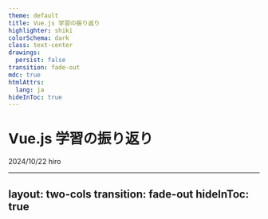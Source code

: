 ```yaml
---
theme: default
title: Vue.js 学習の振り返り
highlighter: shiki
colorSchema: dark
class: text-center
drawings:
  persist: false
transition: fade-out
mdc: true
htmlAttrs:
  lang: ja
hideInToc: true
---
```


# <span class="text-green-600">Vue.js</span> 学習の振り返り<carbon-logo-vue />
<div>
  <span class="mr-6">2024/10/22</span>
  <span>hiro</span>
</div>
<div class="abs-br m-6 flex gap-0">
  <a href="https://x.com/hiro_xre" target="_blank" alt="GitHub" title="Open in X"
    class="text-xl slidev-icon-btn opacity-50 !border-none !hover:text-white">
    <carbon-logo-x />
  </a>
  <a href="https://github.com/xrealizex" target="_blank" alt="GitHub" title="Open in GitHub"
    class="text-xl slidev-icon-btn opacity-50 !border-none !hover:text-white">
    <carbon-logo-github />
  </a>
</div>

---
layout: two-cols
transition: fade-out
hideInToc: true
---

<Title title="hiro（@hiro_xre）" tag="h1" />

<div class="text-xl mt-20">
  <p>toCサービス企業</p>
  <p>Vue.js・TypeScript</p>
  <p>サッカー観戦・美術館・音楽・旅行</p>
  <p>もうすぐエンジニア2年生</p>
</div>

::right::

<CircleIcon class="m-15" src="./public/images/kirua.png" :size="300"/>

---
transition: fade-out
hideInToc: true
---

<Title title="アジェンダ" tag="h1" />
<div class="mt-20">
  <p>1・・・はじめに</p>
  <p>2・・・チュートリアル - ガイド</p>
  <p>3・・・chibivue</p>
  <p>4・・・イベント参加</p>
  <p>5・・・おわりに</p>
</div>

---
layout: center
transition: fade-out
hideInToc: true
---

<Title title="はじめに" tag="h1" />

---
layout: two-cols
transition: fade-out
---

<Title title="はじめに" tag="h1" />
<div class="mt-10">
  <p>Vue.jsの学習を振り返り......</p>
  <p>どのような学習をしてきたか</p>
  <p>どのようなことがあったか</p>
  <p>について話していきます</p>
  <p>気楽に聞いてください！</p>
</div>

::right::

<Tweet id="1823597667974545844" scale="0.75" />

---
layout: center
transition: fade-out
hideInToc: true
---

<Title title="チュートリアル - ガイド" tag="h1" />

---
transition: fade-out
---

<Title title="チュートリアル - ガイド" tag="h1" />

<div class="mt-10">
  <a href="https://ja.vuejs.org/tutorial/#step-1">https://ja.vuejs.org/tutorial/#step-1</a>
  <p>実はチュートリアルのはじめに大事なことが書いてありました</p>
</div>

> このチュートリアルの目的はブラウザーで Vue で作業することがどのような感じなのかいち早く体験してもらうことです。網羅的な内容を目指すものではないため、すべてを理解してから次に進む必要はありません。しかしながら、すべてを完了したあと、各項目についてより詳しく説明しているガイドを必ずお読みください。

ここで大事な部分は
> すべてを完了したあと、各項目についてより詳しく説明しているガイドを必ずお読みください。

です

<p><span class="text-green-600" font-bold>ガイド</span>読んでいますか？</p>

---
transition: fade-out
layout: image
image: ./public/images/computed.png
---

---
transition: fade-out
layout: image
image: ./public/images/computed-guide.png
---

---
transition: fade-out
hideInToc: true
---

<Title title="つまり？" tag="h1" />

<div class="mt-10" v-click>
  <p><span class="text-green-600" font-bold>今からでも</span>チュートリアル内のリンクを追っていくだけで得られるものがあるはず</p>
  <p>先ほどの例ではcomputed定義とメソッド定義でどのような違いがあるか認識できました！</p>
</div>

---
transition: fade-out
hideInToc: true
---

<Title title="まとめ" tag="h1" />

<div class="mt-10">
  <p>実際ここまで知らなくても動作上は問題ない場合が多いけど......</p>
  <ul>
    <li>Vueが提供してくれているもの（computedなど）の特徴を知っておくことで</li>
    <li>各APIやビルトインの<span class="text-green-600" font-bold>正しい使い方</span>を理解し</li>
    <li>Vueのエコシステムの恩恵を最大限享受できるようになる</li>
    <li>プロダクトがスマートに！</li>
  </ul>
  <br>
  <p>ガイドを読もう</p>
</div>

---
layout: center
transition: fade-out
hideInToc: true
---

<Title title="chibivue" tag="h1" />

---
transition: fade-out
---

<Title title="chibivue" tag="h1" />

https://ubugeeei.github.io/chibivue/

著者はubugeeei (うぶげ)さん

chibivueとは？

> * Vue.js についての理解を深める
>
>   Vue.js とは何なのか? どのような構成で成り立っているのか?
> * Vue.js の基本的な機能を実装できるようになる
>
>   実際に基本的な機能を実装してみる
> * vuejs/core のソースコードを読めるようになる
>
>   実装と本家のコードとの関連を把握して，実際にどんな実装になっているのかを把握する

何やら難しそう......🤔

---
transition: fade-out
hideInToc: true
---

<Title title="当時の悩み" tag="h1" />

<div class="mt-10">
  <p>実際難しいです（まだ全然完走できていない）</p>
  <p>しかしそれ以上に楽しいです</p>
  <p>業務では出会わない設計手法・コードが盛りだくさん</p>
  <p><span class="text-green-600" font-bold>ひとりで理解する</span>のは難しい</p>
  <p>どうしよう......🤔</p>
</div>

---
layout: two-cols
transition: fade-out
hideInToc: true
---

<Title title="ペアプロ？" tag="h1" />

<div class="mt-10" v-click>
  <p>そんなとき......</p>
  <p>著者の<span class="text-green-600" font-bold>ubugeeeiさん</span>に</p>
  <p>直接教えて頂く機会がありました！</p>
  <p>私にとって本当に貴重な経験でした（超絶感謝）</p>
</div>

::right::

<Tweet id="1796856202569331006" scale="0.95" v-click/>

---
transition: fade-out
hideInToc: true
---

<Title title="どうだった？" tag="h1" />

<div class="mt-10" v-click>
  <ul>
    <li>DI・DIPのおおまかな理解が得られた</li>
    <li>Vue.js/coreのディレクトリ構成が理解できVueがより楽しくなった
      <ul>
        <li><span class="text-green-600" font-bold>ドキュメントにない部分で詰まった時にソースコードを読みにいけるようになった</span></li>
      </ul>
    </li>
    <li>普段書かないコードに触れることで思考の幅が広がった</li>
    <li>刺激になった</li>
    <li>Vueコミュニティに貢献したいと思うようになった</li>
  </ul>
</div>

---
layout: two-cols
transition: fade-out
hideInToc: true
---

<Title title="ちょっと恩返し" tag="h1" />

<div class="mt-10">
  <p>恩返しの第一歩として記事を書きました</p>
  <p>記事を書くことで得られたことは</p>
  <ul>
    <li>理解できたことの整理</li>
    <li>アウトプットによる理解の深堀り</li>
    <li>自身の認知向上</li>
    <li>Vueコミュニティの認知
      <ul>
        <li>Vueコミュニティへの貢献</li>
      </ul>
    </li>
  </ul>
</div>

::right::

<Tweet id="1797837074244210811" scale="0.75" />

---
transition: fade-out
hideInToc: true
---

<Title title="所感" tag="h1" />

<div class="mt-10" v-click>
  <p>自分だけしか知らないなんてことはないですし</p>
  <p><span class="text-green-600" font-bold>コミュニティへの貢献</span>にもなるので</p>
  <p>アウトプットの大切さを実感しました</p>
</div>

---
transition: fade-out
hideInToc: true
---

<Title title="まとめ" tag="h1" />

<div class="mt-10" v-click>
  <ul>
    <li>chibivueを通してVueの内部実装が大まかに分かる
      <ul>
        <li><span class="text-green-600" font-bold>Vueがより楽しくなる</span></li>
      </ul>
    </li>
    <li>分からないことがあったら行動を起こしてみる
      <ul>
        <li>誰かしら助けてくれるはず</li>
        <li>自己成長のチャンスになる</li>
      </ul>
    </li>
    <li>アウトプットしてみる
      <ul>
        <li><span class="text-green-600" font-bold>コミュニティに貢献できる</span></li>
        <li>誰か見てくれている（今回の登壇も記事がきっかけでした）</li>
      </ul>
    </li>
  </ul>
</div>

---
transition: fade-out
hideInToc: true
---

<Title title="補足" tag="h1" />

<div class="mt-10">
  <p>chibivueにはDiscord Serverがあります！</p>
  <a href="https://discord.gg/aVHvmbmSRy">https://discord.gg/aVHvmbmSRy</a>
  <p><span class="text-green-600" font-bold>参加するだけで</span>得られることが多いです</p>
  <p>参加しない理由がないです</p>
  <p>何が得られるかは是非ご自身の目でご確認を！</p>
</div>

---
layout: center
transition: fade-out
hideInToc: true
---

<Title title="イベント参加" tag="h1" />

---
transition: fade-out
---

<Title title="イベント参加" tag="h1" />

<div class="mt-10">
  <p>以下の目的を持ってイベントに参加していました</p>
  <br>
  <ul v-click>
    <li>エンジニアとしてキャリアスタートしたばかりで知り合いがいない
      <ul>
        <li>知り合いが欲しい</li>
      </ul>
    </li>
    <li>社内のエンジニアとしか技術的な交流がない
      <ul>
        <li>価値観や技術レベルを俯瞰したい</li>
      </ul>
    </li>
    <li>自己学習のモチベーションが続かない
      <ul>
        <li>刺激や危機感を得たい</li>
      </ul>
    </li>
    <li>無理のないスケジュールで
      <ul>
        <li>イベント参加を苦にしたくない</li>
      </ul>
    </li>
  </ul>
</div>

---
layout: two-cols
transition: fade-out
hideInToc: true
---

<Title class="text-green-600" title="Vue.js v-tokyo Meetup #19" tag="h1" />

<div class="mt-5">
  <p>2024/03/06(水) @株式会社オプティム</p>
  <p>メインセッション: Vue 3.4</p>
  <br>
  <p>はじめて参加したオフラインイベント</p>
  <p>この頃はセッションの内容をあまり理解できていなかった</p>
  <p>Xで交流のあった方何人かと顔合わせできた</p>
  <p>雰囲気を楽しんでいた</p>
</div>

::right::

<Tweet id="1765316995904606552" scale="0.85" />

---
transition: fade-out
hideInToc: true
---

<Title title="どうだった？" tag="h1" />

<div class="mt-10" v-click>
  <ul>
    <li>純粋に楽しかった</li>
    <li><span class="text-green-600" font-bold>温たかいコミュニティ</span>だなと感じた</li>
    <li>自身の情報感度の低さを痛感した</li>
    <li>自身の技術力の低さを痛感した</li>
  </ul>
  <p>次も行きたい！</p>
  <p>もっと頑張らないと！</p>
</div>

---
layout: two-cols
transition: fade-out
hideInToc: true
---

<Title class="text-green-600" title="Vue.js v-tokyo Meetup #21" tag="h1" />

<div class="mt-5">
  <p>2024/07/26(金) @Pleasanter Lounge</p>
  <p>メインセッション: Nuxt4</p>
  <br>
  <p>Vue関連では2回目の参加となったイベント</p>
  <p>Nuxtなんもわからん状態だったので必死にキャッチアップした記憶</p>
  <p>各セッションの内容が大体分かるようになっていて少し成長を感じた</p>
  <p>知り合いも少し増えていた</p>
</div>

::right::

<Tweet id="1816063578866352515" scale="0.95" cards="hidden"/>

---
transition: fade-out
hideInToc: true
---

<Title title="どうだった？" tag="h1" />

<div class="mt-10" v-click>
  <ul>
    <li>コミュニティの温たかさを<span class="text-green-600" font-bold>再認識</span>した</li>
    <li>技術面でも楽しめるようになっていた</li>
    <li>情報感度が上がっていた</li>
  </ul>
  <p>セッション楽しい！</p>
  <p>コミュニティ楽しい！</p>
</div>

---
layout: two-cols
transition: fade-out
hideInToc: true
---

<Title class="text-green-600" title="Vue Fes Japan 2024" tag="h1" />

<div class="mt-5">
  <p>2024/10/19(土)</p>
  <p>@大手町プレイス ホール＆カンファレンス</p>
  <br>
  <p>今年一番のイベント</p>
  <p>全てにおいて最高に楽しかった</p>
  <p>スタッフとして参加したのははじめて</p>
</div>

::right::

<Tweet id="1847453039223066870" scale="1.00" />

---
transition: fade-out
hideInToc: true
---

<Title title="どうだった？" tag="h1" />

<div class="mt-10" v-click>
  <ul>
    <li>会場が大きくてびっくりした</li>
    <li>参加者が多くてびっくりした</li>
    <li>熱量がすごくてびっくりした</li>
    <li>海外の著名人が近くにいてびっくりした</li>
    <li>びっくりし過ぎて気を失ってしまった</li>
  </ul>
</div>

---
transition: fade-out
hideInToc: true
---

<Title title="支えてくれている人がいる" tag="h1" />

<div class="mt-10" v-click>
  <p>これだけの規模のイベントを準備・実行するにはどれだけの時間や苦労がかかるか</p>
  <p><span class="text-green-600" font-bold>仕事もある中で</span>イベント準備もしてくれている</p>
  <p>そういった方々がいる中で楽しさや便利さを享受している</p>
  <p>こういったことは自身で体験しないと感じられにくい</p>
</div>

---
transition: fade-out
hideInToc: true
---

<Title title="まとめ" tag="h1" />

<div class="mt-10" v-click>
  <p>イベント参加を通して支えてくれている方々の存在に気づけた</p>
  <p>気づけたなら支える側になりたい</p>
  <p>コミュニティ支援もOSSコントリビュートも</p>
  <p><span class="text-green-600" font-bold>できることから</span>はじめたい</p>
  <p>これを聞いて頂いている方も是非Vueコミュニティへ！</p>
  <p>人としても成長できると思います！</p>
</div>

---
layout: center
transition: fade-out
hideInToc: true
---

<Title title="おわりに" tag="h1" />

---
transition: fade-out
---

<Title title="おわりに" tag="h1" />

<div class="mt-10">
  <p>何をするにしてもアウトプットが大切</p>
  <p>なんだかんだ人とのつながりが大切</p>
  <p>コミュニティ支援は小さなことでも大切</p>
</div>

---
layout: center
transition: fade-out
hideInToc: true
---

<Title title="END" tag="h1" />
